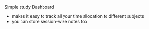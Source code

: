 Simple study Dashboard
- makes it easy to track all your time allocation to different subjects
- you can store session-wise notes too
